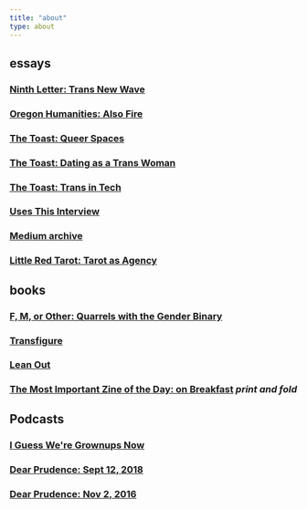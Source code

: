 ```yaml
---
title: "about"
type: about
---
```


## essays

### [Ninth Letter: Trans New Wave](http://www.ninthletter.com/trans-new-wave)

### [Oregon Humanities: Also Fire](http://oregonhumanities.org/rll/beyond-the-margins/also-fire/)

### [The Toast: Queer Spaces](http://the-toast.net/2016/04/18/everyone-but-cis-men-creating-better-safe-spaces-for-lgbt-people/)

### [The Toast: Dating as a Trans Woman](http://the-toast.net/2014/09/08/dating-women-trans-woman-suggestions/)

### [The Toast: Trans in Tech](http://the-toast.net/2014/02/07/trans-tech-industry/)

### [Uses This Interview](https://usesthis.com/interviews/brook.shelley/)

### [Medium archive](https://medium.com/@brookshelley/)

### [Little Red Tarot: Tarot as Agency](http://littleredtarot.com/tarot-as-agency-how-reading-tarot-is-a-radical-break-with-my-past/)

## books

### [F, M, or Other: Quarrels with the Gender Binary](https://knighterrantpress.bigcartel.com/product/f-m-or-other-quarrels-with-the-gender-binary-volume-1)

### [Transfigure](http://transfigureproject.com/brook-shelley/)

### [Lean Out](http://www.orbooks.com/catalog/lean-out/)

### [The Most Important Zine of the Day: on Breakfast](https://www.dropbox.com/s/voh2uoxdcizl86a/BreakfastZine-3.pdf?dl=0) _print and fold_

## Podcasts

### [I Guess We're Grownups Now](https://goodstuff.fm/grownups/)

### [Dear Prudence: Sept 12, 2018](http://www.slate.com/articles/podcasts/dear_prudence/2018/09/dear_prudence_podcast_the_sister_misery_edition.html)

### [Dear Prudence:  Nov 2, 2016](https://slate.com/human-interest/2016/11/dear-prudence-podcast-asian-fetishes-racist-group-texts-and-ambien-zombies.html)

